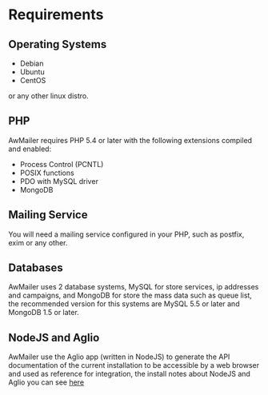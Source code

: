 Requirements
=======================

Operating Systems
-----------------

- Debian
- Ubuntu
- CentOS

or any other linux distro.

PHP
---

AwMailer requires PHP 5.4 or later with the following extensions compiled and enabled:

- Process Control (PCNTL)
- POSIX functions
- PDO with MySQL driver
- MongoDB

Mailing Service
---------------

You will need a mailing service configured in your PHP, such as postfix, exim or any other.

Databases
---------

AwMailer uses 2 database systems, MySQL for store services, ip addresses and campaigns, and MongoDB for store the mass data such as queue list, the recommended version for this systems are MySQL 5.5 or later and MongoDB 1.5 or later.

NodeJS and Aglio
----------------

AwMailer use the Aglio app (written in NodeJS) to generate the API documentation of the current installation to be accessible by a web browser and used as reference for integration, the install notes about NodeJS and Aglio you can see [here](support/nodejs-aglio.md)